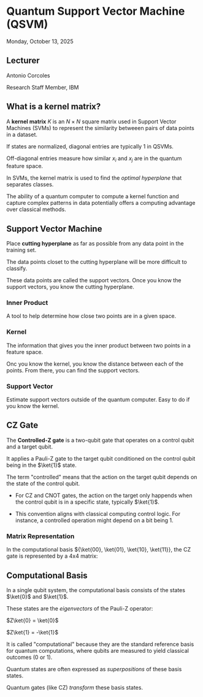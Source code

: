 # Quantum Support Vector Machine (QSVM)

Monday, October 13, 2025

## Lecturer

Antonio Corcoles

Research Staff Member, IBM

## What is a kernel matrix?

A __kernel matrix__ ${K}$ is an $N \times N$ square matrix used in Support Vector Machines (SVMs) to represent the similarity betweeen pairs of data points in a dataset.

If states are normalized, diagonal entries are typically 1 in QSVMs.

Off-diagonal entries measure how similar $x_i$ and $x_j$ are in the quantum feature space.

In SVMs, the kernel matrix is used to find the _optimal hyperplane_ that separates classes.

The ability of a quantum computer to compute a kernel function and capture complex patterns in data potentially offers a computing advantage over classical methods.


## Support Vector Machine

Place __cutting hyperplane__ as far as possible from any data point in the training set.

The data points closet to the cutting hyperplane will be more difficult to classify.

These data points are called the support vectors.  Once you know the support vectors, you know the cutting hyperplane.

### Inner Product

A tool to help determine how close two points are in a given space.

### Kernel

The information that gives you the inner product between two points in a feature space.

Onc you know the kernel, you know the distance between each of the points.  From there, you can find the support vectors.

### Support Vector

Estimate support vectors outside of the quantum computer.  Easy to do if you know the kernel.



## CZ Gate

The __Controlled-Z gate__ is a two-qubit gate that operates on a control qubit and a target qubit.

It applies a Pauli-Z gate to the target qubit conditioned on the control qubit being in the $\ket{1}$ state.

The term "controlled" means that the action on the target qubit depends on the state of the control qubit.

  - For CZ and CNOT gates, the action on the target only happends when the control qubit is in a specific state, typically $\ket{1}$.

  - This convention aligns with classical computing control logic.  For instance, a controlled operation might depend on a bit being 1.

### Matrix Representation

In the computational basis ${\ket{00}, \ket{01}, \ket{10}, \ket{11}}, the CZ gate is represented by a 4x4 matrix:


## Computational Basis

In a single qubit system, the computational basis consists of the states $\ket{0}$ and $\ket{1}$.

These states are the _eigenvectors_ of the Pauli-Z operator:

$Z\ket{0} = \ket{0}$

$Z\ket{1} = -\ket{1}$

It is called "computational" because they are the standard reference basis for quantum computations, where qubits are measured to yield classical outcomes (0 or 1).

Quantum states are often expressed as _superpositions_ of these basis states.

Quantum gates (like CZ) _transform_ these basis states.



